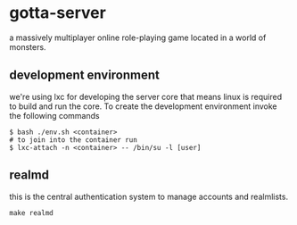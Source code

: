 # gotta-server

a massively multiplayer online role-playing game located in a world of monsters.

## development environment

we're using lxc for developing the server core that means linux is required to build and run the core.
To create the development environment invoke the following commands

    $ bash ./env.sh <container>
    # to join into the container run
    $ lxc-attach -n <container> -- /bin/su -l [user]

## realmd

this is the central authentication system to manage accounts and realmlists.

    make realmd
